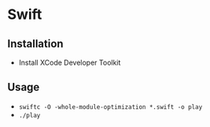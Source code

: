 # Swift

## Installation

* Install XCode Developer Toolkit

## Usage

* `swiftc -O -whole-module-optimization *.swift -o play`
* `./play`
